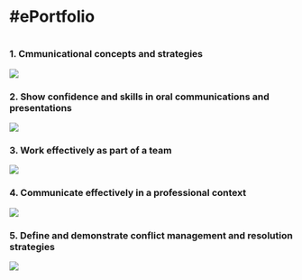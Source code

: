 <html>
   <head>
     <h1> #ePortfolio <h1>
  </head>
  <body>
   <h3>1. Cmmunicational concepts and strategies</h3>
    <img src="link">
   <h3> 2. Show confidence and skills in oral communications and presentations</h3>
     <img src="link">
   <h3>3. Work effectively as part of a team</h3>
     <img src="link">
   <h3>4. Communicate effectively in a professional context</h3>
     <img src="link">
   <h3>5. Define and demonstrate conflict management and resolution strategies</h3>
     <img src="link">
   </body>
   </html>
